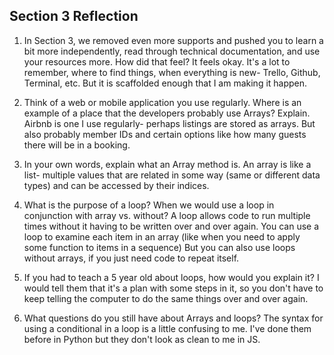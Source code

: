 ## Section 3 Reflection

1. In Section 3, we removed even more supports and pushed you to learn a bit more independently, read through technical documentation, and use your resources more. How did that feel?
It feels okay. It's a lot to remember, where to find things, when everything is new- Trello, Github, Terminal, etc. But it is scaffolded enough that I am making it happen.

2. Think of a web or mobile application you use regularly. Where is an example of a place that the developers probably use Arrays? Explain.
Airbnb is one I use regularly- perhaps listings are stored as arrays. But also probably member IDs and certain options like how many guests there will be in a booking.

3. In your own words, explain what an Array method is.
An array is like a list- multiple values that are related in some way (same or different data types) and can be accessed by their indices.

4. What is the purpose of a loop? When we would use a loop in conjunction with array vs. without?
A loop allows code to run multiple times without it having to be written over and over again. You can use a loop to examine each item in an array (like when you need to apply some function to items in a sequence) But you can also use loops without arrays, if you just need code to repeat itself.


5. If you had to teach a 5 year old about loops, how would you explain it?
I would tell them that it's a plan with some steps in it, so you don't have to keep telling the computer to do the same things over and over again.

6. What questions do you still have about Arrays and loops?
The syntax for using a conditional in a loop is a little confusing to me. I've done them before in Python but they don't look as clean to me in JS. 
